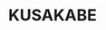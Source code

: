 ---
layout: place
title: KUSAKABE
permalink: /california/san-francisco/kusakabe.html
stateAbbr: CA
stateName: California
cityName: San Francisco
seo:
  type: restaurant
  links: http://www.kusakabe-sf.com/
place_id: ChIJL9EdyIqAhYARMTuAjQDC7Bs
photos:
  - name: >-
      places/ChIJL9EdyIqAhYARMTuAjQDC7Bs/photos/AeeoHcIibRea_ttxV-wim-IvULS59clpozSFF6nYFlztZWfGnoOBCJMgOTMWg4umYWYkCw2tSwvIuDRMT2pJ-Z9PzzPvwyIOc-MDwYBUddI7BzdHgwrTtyC-P_7byof1P9fpyGrM-qSlJhJhVXrKcfEZYKWZx4FNZbiqIbuvOTgFcA4pzB-RuyEkIoyI4lKz5GP7eEl2Ed-F-k1NfigRs6MdBQgltIifjbWdc-z0b3WnYqM2SIYz67yV5-z_K_Z2eE6bDn3XHslqF6cWx4aGvyS3t0PEROhKr1jScuBGeaimFuKMAw
    widthPx: 4500
    heightPx: 3003
    authorAttributions:
      - displayName: KUSAKABE
        uri: https://maps.google.com/maps/contrib/104157071328024586551
        photoUri: >-
          https://lh3.googleusercontent.com/a-/ALV-UjU9aNLBOQ5fmmqSkZjn_SpZxo5s_OIrQ8dRmef-T0MNrN7KXS8=s100-p-k-no-mo
    flagContentUri: >-
      https://www.google.com/local/imagery/report/?cb_client=maps_api_places.places_api&image_key=!1e10!2sAF1QipNmWDCFhS7cKR7n2jxsgcYDGXj6GdNrsVh76nfw&hl=en-US
    googleMapsUri: >-
      https://www.google.com/maps/place//data=!3m4!1e2!3m2!1sAF1QipNmWDCFhS7cKR7n2jxsgcYDGXj6GdNrsVh76nfw!2e10!4m2!3m1!1s0x8085808ac81dd12f:0x1becc2008d803b31
  - name: >-
      places/ChIJL9EdyIqAhYARMTuAjQDC7Bs/photos/AeeoHcK5sRUhNQ_Nzxe5RmhkzsiUn_zHRJEAbA0VZh7hAdNLgA-F3qJBAeuP4vvSndjo_W_xVm9kgh4ITpp9HIR6TBkwEDuDrcu67QeXGOZoGQxUUJMSrolhIBUutaMTY5q-97NKlfMBVRM9wdDNs5EW3PZM-VWrfkZB2b2akJnpIUEX20kQlYIBg2wnF7tAADJTeQMvJAHvxE4jkFgKY2BiOXZRmdC8z24nDcZ0er6fgQJAfdV6akSSd-r9DZpaiovZ3QR7IdesXX6Xm7bbO2Tf2MZ73xJlRk9f02QM5GCGkxTOmw
    widthPx: 4500
    heightPx: 3003
    authorAttributions:
      - displayName: KUSAKABE
        uri: https://maps.google.com/maps/contrib/104157071328024586551
        photoUri: >-
          https://lh3.googleusercontent.com/a-/ALV-UjU9aNLBOQ5fmmqSkZjn_SpZxo5s_OIrQ8dRmef-T0MNrN7KXS8=s100-p-k-no-mo
    flagContentUri: >-
      https://www.google.com/local/imagery/report/?cb_client=maps_api_places.places_api&image_key=!1e10!2sAF1QipN4w_kIX_GSVPTmJyw84uZsfpVCV26ZyhoTWn1X&hl=en-US
    googleMapsUri: >-
      https://www.google.com/maps/place//data=!3m4!1e2!3m2!1sAF1QipN4w_kIX_GSVPTmJyw84uZsfpVCV26ZyhoTWn1X!2e10!4m2!3m1!1s0x8085808ac81dd12f:0x1becc2008d803b31
  - name: >-
      places/ChIJL9EdyIqAhYARMTuAjQDC7Bs/photos/AeeoHcLwJx_e7a9yJ8IdCWWO5F1flOLrrfh9kpYz1TAGUPueD-47WAKKwm9AQLZXfZMD5Wk0lKxNVwU5HwMxgmNHZb7wfs4eiV-LKCrPnRMQ8LKJ3yCnpNZvNljJm_DqzNE0KQ8SqU1sLoGJ94CxuGyNob9PRXDwkayp7Tbhcg5m5d17FHvpY5gdFBPBryh-KfZ3QftIxvhQMZjBpL-VFvLw4z_ZpBY4jp0LiDHjNJnu3A2Rmn0N9Wl_ipLVdN_UGoTL3ezSs-ErdpFqeR2qFjgZ6FU0paL0jLatjnuE3Uf6ZgT76ig0w4nZJiDO981vKYJnSQV5EN6wDBWpRef15YaGjegBJKrscNbU6GtG_XLvMosXDR_lhaG7eYmVuiLkXc9cZOWw1rdUOzUcnh7_cKHwlUmO81AQhFDaAhV2GvjHEee7G-s
    widthPx: 3024
    heightPx: 4032
    authorAttributions:
      - displayName: Daniel Choi
        uri: https://maps.google.com/maps/contrib/117199523355754352607
        photoUri: >-
          https://lh3.googleusercontent.com/a/ACg8ocIhz6PVr1btbEBrsXU2zH_H0UdvjP_AYcNc7t3imLaYpKRoDzQ9=s100-p-k-no-mo
    flagContentUri: >-
      https://www.google.com/local/imagery/report/?cb_client=maps_api_places.places_api&image_key=!1e10!2sCIHM0ogKEICAgMCI2PLLwgE&hl=en-US
    googleMapsUri: >-
      https://www.google.com/maps/place//data=!3m4!1e2!3m2!1sCIHM0ogKEICAgMCI2PLLwgE!2e10!4m2!3m1!1s0x8085808ac81dd12f:0x1becc2008d803b31
  - name: >-
      places/ChIJL9EdyIqAhYARMTuAjQDC7Bs/photos/AeeoHcL2U1f9wCmngq3jKIYQ3uRMsmpLr18tyehoY0qXZ_OIIcLZPj4Gg-xlrsWC0ZGffmppEQzR-hz_TJTsTVH0M3h6FOH7rUB6kOXDtFOBdtMfRfFNkQywZ8cKZ8MXJOKd2aA5JCobgeDSQlc9kn3u2l7zbDsVDnrdVtzVwT6VgN3hg4TZh-jCVSDvXnmvhuMukURwHymNyzV2z0DKP7Q1chejyuB_-ojWvIzKWyM2HJPWEV74CCB7RZgwC4-78f4-AdfpPYezyU0NgXBpw0i4YiAcg0tlWbr4JOb-iE86BkK-RKrY_TKVS8Ws_7rS7pbHENcc21rMxVRX8UDDtEdJNuZgWQMdfkfWpAtILvmsItbfpHxCMOOMfNQw9J8Kf-r0a8hnw_gONcH2IAgB9CB-axnInnlNSJKaukE38G6Sv0rRCojx
    widthPx: 3827
    heightPx: 2870
    authorAttributions:
      - displayName: Lucis Zhang
        uri: https://maps.google.com/maps/contrib/104799443925138293068
        photoUri: >-
          https://lh3.googleusercontent.com/a-/ALV-UjVHXYsH17Hv2uk73JDYXS23rRjLautYVfs0oNYFx9EOiQ8rzQ=s100-p-k-no-mo
    flagContentUri: >-
      https://www.google.com/local/imagery/report/?cb_client=maps_api_places.places_api&image_key=!1e10!2sCIHM0ogKEICAgIDfvO3ukQE&hl=en-US
    googleMapsUri: >-
      https://www.google.com/maps/place//data=!3m4!1e2!3m2!1sCIHM0ogKEICAgIDfvO3ukQE!2e10!4m2!3m1!1s0x8085808ac81dd12f:0x1becc2008d803b31
  - name: >-
      places/ChIJL9EdyIqAhYARMTuAjQDC7Bs/photos/AeeoHcJIiaIqeH8Unj-eeHyBdoy8fJEEJjNR8N9QHw3wK3VT4LXz2ADUmRJiOCMYViKtwYAnNuAz720WyJRZL3sH-EQ7-s9VxyJbRAiFG4_sTWlpFaSE4HkWpLnfHiFhmLHVR-7xewzIg4vBLfsKPz-hAa4YidSFJPoRr4T2EzNIznD796blHsdpkQ-XuRU_PouTSAoUF2fYpdzG-5xcwl9CZ38CnkbuvUc8DTNedUosOAK8kYlOZ4vgZElSU1aF-5v8WpFMJuwPAS-3X9VxpwrIABLXVGOr9Hmou-aBSY-P850FlSpiME3ebndPNDkWmZ-0CujZibEexvBCxPVIUeDzbhkT3RVmgRWwYuyYZ4wpJ7EAcoIiqHMXVlrOh2f8hHI1wqP4bjv7Z8VnbYoMGY_P6zcM-BqnlFs8lUNmxASzANzIJDVSm0sSN0MhRc4Dgkk8
    widthPx: 4080
    heightPx: 3072
    authorAttributions:
      - displayName: Yunhsuan Sung
        uri: https://maps.google.com/maps/contrib/102235748781825393137
        photoUri: >-
          https://lh3.googleusercontent.com/a-/ALV-UjUBcTV6sPlIkrHxTu-CuGzxzV1RpNnBhZEsADaCcLGCY-_crGmo=s100-p-k-no-mo
    flagContentUri: >-
      https://www.google.com/local/imagery/report/?cb_client=maps_api_places.places_api&image_key=!1e10!2sCIABIhAA3jU3PSXmXGe4p8sACznB&hl=en-US
    googleMapsUri: >-
      https://www.google.com/maps/place//data=!3m4!1e2!3m2!1sCIABIhAA3jU3PSXmXGe4p8sACznB!2e10!4m2!3m1!1s0x8085808ac81dd12f:0x1becc2008d803b31
  - name: >-
      places/ChIJL9EdyIqAhYARMTuAjQDC7Bs/photos/AeeoHcKw4oTQyLaUP817qfj-vuWGwp6lMNZ04gIH92RhgDMUubmZETh77tg05vLghFObGCUmNw6VmE3yXEp6YowOFQ8zo2r6ps4LH8XLUQgmkY7jMjpiBD0L8Fh4L1BH1mZGHGoYxgiAiaequ34zbS-ZBQGed8ab0JeveBG4bJIW3tnDSuDuekysDIUALtMfAx0dynkBWkQCwIOWv-MzHdyG_1h-RTs5GDdEQu27Eh55KtQrPTvsGvloL69-xfbI8mJS2rNeX9YFEJ_W6PUx1JlY3BLPSyiKHlv-zoAqsV-nVzuEn13r-AdAMx25skk3jpo75UAs6WrwS5iE3ixCeWHeleOcrs_YsE2_KSsuiYUY3CLOh4kZCiwgW9tfLtkyM6tCec0PJ4IhCFhHydLT00jILUjGxe6sL_g6kSVeW4LgeakSww
    widthPx: 4032
    heightPx: 3024
    authorAttributions:
      - displayName: Miranda Church
        uri: https://maps.google.com/maps/contrib/117385610495794492906
        photoUri: >-
          https://lh3.googleusercontent.com/a-/ALV-UjUkc_QLdAvODBXkFmsIH2qNoID_no8QIOzLvtO1Z5XOuSk6UObS=s100-p-k-no-mo
    flagContentUri: >-
      https://www.google.com/local/imagery/report/?cb_client=maps_api_places.places_api&image_key=!1e10!2sCIHM0ogKEICAgID5pOLsQg&hl=en-US
    googleMapsUri: >-
      https://www.google.com/maps/place//data=!3m4!1e2!3m2!1sCIHM0ogKEICAgID5pOLsQg!2e10!4m2!3m1!1s0x8085808ac81dd12f:0x1becc2008d803b31
  - name: >-
      places/ChIJL9EdyIqAhYARMTuAjQDC7Bs/photos/AeeoHcJVmqdXRXcZdOHRx5NflBKscuOUsa8uwb-V1VD_yjxaZuR1gByhwzlQH_x1Zk6OBbDClC0v9Mun_NcT-dtGPKaAB9ohy8repeatDEGk-ZY_Z2Sb0THSw5P_lfN6bD4Dru-oBX9p2Tdu2GSzjAEae5ciuGAvJjtqGosMWPVSAVVJqchUXt-4Kez4FouZ0WRgzq5TLxOxv9FHBefrojaoZgMGLXuRS3lEyaq-MvJYE2zl07AsTx89ykfpwgI4I_HC_11Gtkepp2dcUzAEwKubGlEff1F0m8LEasXffACQ6r_GThJ3YnIAfKEEMvsMV7X4KjVqxlV5J1ySVQMtQAR8KG-PHhzlmKsKwpOcfi7BBFxrk0x1M8WcAgtkac99w1V3EgHfvTi59nyukkpdjuqNAuxsf5VviSHOutMRvFfctEkcCQ
    widthPx: 4032
    heightPx: 3024
    authorAttributions:
      - displayName: suraj venkat
        uri: https://maps.google.com/maps/contrib/117602156414187153315
        photoUri: >-
          https://lh3.googleusercontent.com/a-/ALV-UjXWDWRdJbjIiM-EDbOVL2IiMhAsGKNC7AUWtMXbgrGeTXsTl4dR=s100-p-k-no-mo
    flagContentUri: >-
      https://www.google.com/local/imagery/report/?cb_client=maps_api_places.places_api&image_key=!1e10!2sCIHM0ogKEICAgICvzr7fVw&hl=en-US
    googleMapsUri: >-
      https://www.google.com/maps/place//data=!3m4!1e2!3m2!1sCIHM0ogKEICAgICvzr7fVw!2e10!4m2!3m1!1s0x8085808ac81dd12f:0x1becc2008d803b31
  - name: >-
      places/ChIJL9EdyIqAhYARMTuAjQDC7Bs/photos/AeeoHcIrD5Dq9XxfJ0VH5SzEz6qqZYYwm_-RoQSqThj7HaJN5szGLVYZZXG_1V_zweFK84OJ6eXehKW4Downcu9XXBpyOG4l6Z35IRu4c2TKNlF-RchN0vps4K4sDq14B253CN2tGwWob1g_U9qopp10I1pVvxWr4xjpg5BAbR98X7aABd4SrzRFkyHSdV5uP9x4rL3sliMZWS4bC4NW3DvQu6zur38ooU8HuXpJ4uQo29yr_5IRFk7Jrm0JoXHLQkazZU0UGz2qDSC8ILjt0c5s_wBP8jX0k_F_oE4EmKGyEZY0aQjMPx7i443-mYY5SLggxWzzFhDJpMxP850OLGPipZt_hexR9HbEnEXDnGpxo00FBErafyPoqv520V-lMe3BJcliBhM8yfmUHJA_yIH745evNhpQcfv5PhbW7fbVDiyP5g
    widthPx: 4032
    heightPx: 3024
    authorAttributions:
      - displayName: suraj venkat
        uri: https://maps.google.com/maps/contrib/117602156414187153315
        photoUri: >-
          https://lh3.googleusercontent.com/a-/ALV-UjXWDWRdJbjIiM-EDbOVL2IiMhAsGKNC7AUWtMXbgrGeTXsTl4dR=s100-p-k-no-mo
    flagContentUri: >-
      https://www.google.com/local/imagery/report/?cb_client=maps_api_places.places_api&image_key=!1e10!2sCIHM0ogKEICAgICvzt62ZA&hl=en-US
    googleMapsUri: >-
      https://www.google.com/maps/place//data=!3m4!1e2!3m2!1sCIHM0ogKEICAgICvzt62ZA!2e10!4m2!3m1!1s0x8085808ac81dd12f:0x1becc2008d803b31
  - name: >-
      places/ChIJL9EdyIqAhYARMTuAjQDC7Bs/photos/AeeoHcIQNfsxLjtd9bpqi06wvURZyrAg7nilMM2R1TefZzy6fnNrAEPyKRty-MpxjXtKcSv4pNYrT1AgzscxWXzjNkYT-L3kSmp52T7s3rqOGPvAr6W8xXIepf4K7U78Q34MFwtfTIUnfzVPqOH6pHWoFZh4_E_GozTj-tzW_oM58TvvvL_fPE_7elMXvFNfPYIOsu_ISPkDDBBBnwPuBpkKyjzLgYQgpslraPF6KGgkgeV34A209KBDWuUw6VS_-f8QjSXY55OxdyqkK7kpDAUHH_6dcAAmIQBOtViptUj-ucgkBeD60tMmzRx_bRzwAU912tJjfz0DorlT36vPDwZKt61UlOShkue_3pfHdoyXI5_d8O_fKuR9EHkKulOs5bXPAOWF0MIIdFSkqi49G1b905fFpoeuyMKNh2M_ifJsnoRGC1g
    widthPx: 3206
    heightPx: 2404
    authorAttributions:
      - displayName: Lucis Zhang
        uri: https://maps.google.com/maps/contrib/104799443925138293068
        photoUri: >-
          https://lh3.googleusercontent.com/a-/ALV-UjVHXYsH17Hv2uk73JDYXS23rRjLautYVfs0oNYFx9EOiQ8rzQ=s100-p-k-no-mo
    flagContentUri: >-
      https://www.google.com/local/imagery/report/?cb_client=maps_api_places.places_api&image_key=!1e10!2sCIHM0ogKEICAgIDfvO3u6QE&hl=en-US
    googleMapsUri: >-
      https://www.google.com/maps/place//data=!3m4!1e2!3m2!1sCIHM0ogKEICAgIDfvO3u6QE!2e10!4m2!3m1!1s0x8085808ac81dd12f:0x1becc2008d803b31
  - name: >-
      places/ChIJL9EdyIqAhYARMTuAjQDC7Bs/photos/AeeoHcIy3g2djl_TkLetWD5dfWHYjyWXXsxu9xm2bStpU3yVL49GFh9F23b15149vwSJ8pC1y7TobS13zNOb1SIuzAfYwtv00wgKipAamaXrb8T4NK7BiBVHtPEw705lWXQEF3UnoUeMZKG_45TDvFs9y3U4WJ8mTAMz5uFtXGNl1z5bfBYkDT9nllQib78Cn7ACfYUTkMBA-MfyBaAm-AlILcWdNmsY1UjYR1hlEuLXgrg20w50sSF3PgXuQfpzCl2BTiApUM8ARCaPEL-w4TOMeT-IxS6WhUjzrjl-oTWclqwtdmIRNoQnztThJQlVFLZK_PLOK8yiTMxTW4PpyR48QjuYxpdTwBTL0A4v_LOsF6xzv7-jGNZHqgA6YmOPhl-LGP-5oziBdv0cSe4Gjh1w7Cg32cae6pjBCTIKBDTk8A44JBiC
    widthPx: 4096
    heightPx: 3072
    authorAttributions:
      - displayName: Ted S
        uri: https://maps.google.com/maps/contrib/110997456005888098115
        photoUri: >-
          https://lh3.googleusercontent.com/a-/ALV-UjVmBasDQirl7YBZjL-zh92bn538YnWgXe8pLPuC-QRBNuC9ye6nBA=s100-p-k-no-mo
    flagContentUri: >-
      https://www.google.com/local/imagery/report/?cb_client=maps_api_places.places_api&image_key=!1e10!2sCIHM0ogKEICAgIDz6rHzpAE&hl=en-US
    googleMapsUri: >-
      https://www.google.com/maps/place//data=!3m4!1e2!3m2!1sCIHM0ogKEICAgIDz6rHzpAE!2e10!4m2!3m1!1s0x8085808ac81dd12f:0x1becc2008d803b31
address: 584 Washington St, San Francisco, CA 94111, USA
street: 584 Washington St
city: San Francisco
state: CA
zip: '94111'
country: USA
neighborhood: North Beach
latitude: '37.795733'
longitude: '-122.402944'
accessibility_options:
  wheelchairAccessibleEntrance: true
  wheelchairAccessibleRestroom: true
  wheelchairAccessibleSeating: true
business_status: OPERATIONAL
name: KUSAKABE
google_maps_links:
  directionsUri: >-
    https://www.google.com/maps/dir//''/data=!4m7!4m6!1m1!4e2!1m2!1m1!1s0x8085808ac81dd12f:0x1becc2008d803b31!3e0
  placeUri: https://maps.google.com/?cid=2012196441157548849
  writeAReviewUri: >-
    https://www.google.com/maps/place//data=!4m3!3m2!1s0x8085808ac81dd12f:0x1becc2008d803b31!12e1
  reviewsUri: >-
    https://www.google.com/maps/place//data=!4m4!3m3!1s0x8085808ac81dd12f:0x1becc2008d803b31!9m1!1b1
  photosUri: >-
    https://www.google.com/maps/place//data=!4m3!3m2!1s0x8085808ac81dd12f:0x1becc2008d803b31!10e5
primary_type: Japanese Restaurant
opening_hours:
  regular: null
  current: null
secondary_opening_hours:
  regular:
    weekdayDescriptions: null
    type: null
  current:
    weekdayDescriptions: null
    type: null
phone: (415) 757-0155
price_level: PRICE_LEVEL_VERY_EXPENSIVE
price_range: $100 &ndash; & up
rating: '4.8'
rating_count: 0
website: http://www.kusakabe-sf.com/
description: >-
  Experience KUSAKABE in San Francisco, CA$$$KUSAKABE in San Francisco, CA,
  provides an intimate setting perfect for savoring a chef's choice tasting menu
  of refined Japanese cuisine, blending fresh sushi and sake in a serene,
  light-filled space. This top-rated sushi spot stands out for its elegant
  presentation and high-quality ingredients, making it a go-to choice for those
  exploring sushi restaurants in the area. Visitors can enjoy a thoughtful
  selection of wines and beers alongside meticulously prepared dishes that
  highlight seasonal flavors and expert craftsmanship. The welcoming atmosphere,
  combined with accessibility features like wheelchair-friendly entrances,
  ensures a comfortable experience for all. For anyone seeking the best sushi
  near me, KUSAKABE delivers an authentic and memorable dining adventure in the
  heart of the city.
generative_summary: >-
  Experience KUSAKABE in San Francisco, CA$$$KUSAKABE in San Francisco, CA,
  provides an intimate setting perfect for savoring a chef's choice tasting menu
  of refined Japanese cuisine, blending fresh sushi and sake in a serene,
  light-filled space. This top-rated sushi spot stands out for its elegant
  presentation and high-quality ingredients, making it a go-to choice for those
  exploring sushi restaurants in the area. Visitors can enjoy a thoughtful
  selection of wines and beers alongside meticulously prepared dishes that
  highlight seasonal flavors and expert craftsmanship. The welcoming atmosphere,
  combined with accessibility features like wheelchair-friendly entrances,
  ensures a comfortable experience for all. For anyone seeking the best sushi
  near me, KUSAKABE delivers an authentic and memorable dining adventure in the
  heart of the city.
generative_disclosure: Summarized by AI using the Grok-3-Mini model.
reviews:
  - name: >-
      places/ChIJL9EdyIqAhYARMTuAjQDC7Bs/reviews/ChZDSUhNMG9nS0VJQ0FnSURYa1BqblFnEAE
    relativePublishTimeDescription: 5 months ago
    rating: 5
    text:
      text: >-
        Absolutely a must visit in San Francisco. The menu and flow is well
        paced and relaxing yet, doesn’t leave you hanging for the next dish.
        Presentation is elegant and every bite was so fresh. The servers are
        very well trained and versed in the origins of each offering. Our
        favourite was the Hokkaido scallop with uni and the chawan mushi with
        smoked trout caviar. The wine menu is small but superbly curated. Sake
        menu is extensive. Well worth the price for a wonderful experience
      languageCode: en
    originalText:
      text: >-
        Absolutely a must visit in San Francisco. The menu and flow is well
        paced and relaxing yet, doesn’t leave you hanging for the next dish.
        Presentation is elegant and every bite was so fresh. The servers are
        very well trained and versed in the origins of each offering. Our
        favourite was the Hokkaido scallop with uni and the chawan mushi with
        smoked trout caviar. The wine menu is small but superbly curated. Sake
        menu is extensive. Well worth the price for a wonderful experience
      languageCode: en
    authorAttribution:
      displayName: Jenna Tan
      uri: https://www.google.com/maps/contrib/114539738222945885370/reviews
      photoUri: >-
        https://lh3.googleusercontent.com/a/ACg8ocLkpLRZpDEtVpesnY1-npcY3_8yb8ho9Ol-2XEgz9e-_D8qcw=s128-c0x00000000-cc-rp-mo-ba3
    publishTime: '2024-10-25T01:32:37.139558Z'
    flagContentUri: >-
      https://www.google.com/local/review/rap/report?postId=ChZDSUhNMG9nS0VJQ0FnSURYa1BqblFnEAE&d=17924085&t=1
    googleMapsUri: >-
      https://www.google.com/maps/reviews/data=!4m6!14m5!1m4!2m3!1sChZDSUhNMG9nS0VJQ0FnSURYa1BqblFnEAE!2m1!1s0x8085808ac81dd12f:0x1becc2008d803b31
  - name: >-
      places/ChIJL9EdyIqAhYARMTuAjQDC7Bs/reviews/ChZDSUhNMG9nS0VJQ0FnTURBNzl5U2ZBEAE
    relativePublishTimeDescription: 2 months ago
    rating: 5
    text:
      text: >-
        We had an amazing experience here last night for my birthday. This is a
        tightly run ship, with coordinated seatings and a beautiful ambiance.
        The bathroom is even beautiful with a bidet and a pleasant scent (I
        know, but it was impressive). The full omakase was almost too much food
        for me, with 3 courses of 4 bites of sushi plus so much more. The drink
        pairings were pricey so instead I recommend the sake flight. They
        surprised us with a candle and card to celebrate my birthday, with a
        gift of a little yuzu soda to take home! I even left my purse at the
        restaurant on accident and they called me within 5 minutes to come back
        for it. It’s an expensive night out but if it’s a special occasion they
        will make it worthwhile.
      languageCode: en
    originalText:
      text: >-
        We had an amazing experience here last night for my birthday. This is a
        tightly run ship, with coordinated seatings and a beautiful ambiance.
        The bathroom is even beautiful with a bidet and a pleasant scent (I
        know, but it was impressive). The full omakase was almost too much food
        for me, with 3 courses of 4 bites of sushi plus so much more. The drink
        pairings were pricey so instead I recommend the sake flight. They
        surprised us with a candle and card to celebrate my birthday, with a
        gift of a little yuzu soda to take home! I even left my purse at the
        restaurant on accident and they called me within 5 minutes to come back
        for it. It’s an expensive night out but if it’s a special occasion they
        will make it worthwhile.
      languageCode: en
    authorAttribution:
      displayName: Shannon Bayley
      uri: https://www.google.com/maps/contrib/111200231849202210470/reviews
      photoUri: >-
        https://lh3.googleusercontent.com/a-/ALV-UjWYllNTbJAGgXo0rEvIK9dcJyw0C1j6BAZwQ99zOkHPEm1SXwi0=s128-c0x00000000-cc-rp-mo-ba3
    publishTime: '2025-02-12T20:13:00.997510Z'
    flagContentUri: >-
      https://www.google.com/local/review/rap/report?postId=ChZDSUhNMG9nS0VJQ0FnTURBNzl5U2ZBEAE&d=17924085&t=1
    googleMapsUri: >-
      https://www.google.com/maps/reviews/data=!4m6!14m5!1m4!2m3!1sChZDSUhNMG9nS0VJQ0FnTURBNzl5U2ZBEAE!2m1!1s0x8085808ac81dd12f:0x1becc2008d803b31
  - name: >-
      places/ChIJL9EdyIqAhYARMTuAjQDC7Bs/reviews/ChZDSUhNMG9nS0VJQ0FnSURIZ09LN1lnEAE
    relativePublishTimeDescription: 7 months ago
    rating: 5
    text:
      text: >-
        Wonderful experience. We opted for a bottle of sake and the gentleman
        allowed us to try four different ones to determine what we would
        like--how lovely is that?!


        Leonardo our sushi chef, was absolutely gifted as well as sweet and
        genuine. He made beautiful bites and we enjoyed 90% of them. He even
        substituted a dish for me since I'm not a fan of sea urchin, though I
        tried it again. I didn't need to do it twice in one evening.


        The place was great! The fish fresh! Would definitely come back!  Also
        lovely ambiance.
      languageCode: en
    originalText:
      text: >-
        Wonderful experience. We opted for a bottle of sake and the gentleman
        allowed us to try four different ones to determine what we would
        like--how lovely is that?!


        Leonardo our sushi chef, was absolutely gifted as well as sweet and
        genuine. He made beautiful bites and we enjoyed 90% of them. He even
        substituted a dish for me since I'm not a fan of sea urchin, though I
        tried it again. I didn't need to do it twice in one evening.


        The place was great! The fish fresh! Would definitely come back!  Also
        lovely ambiance.
      languageCode: en
    authorAttribution:
      displayName: B. H.
      uri: https://www.google.com/maps/contrib/100800770658561757995/reviews
      photoUri: >-
        https://lh3.googleusercontent.com/a-/ALV-UjXnEfWJlyTu6-hig45j2UKOqWP17kCDrXogIl-m9XxPFnkgkZELfw=s128-c0x00000000-cc-rp-mo-ba5
    publishTime: '2024-09-11T00:30:39.499546Z'
    flagContentUri: >-
      https://www.google.com/local/review/rap/report?postId=ChZDSUhNMG9nS0VJQ0FnSURIZ09LN1lnEAE&d=17924085&t=1
    googleMapsUri: >-
      https://www.google.com/maps/reviews/data=!4m6!14m5!1m4!2m3!1sChZDSUhNMG9nS0VJQ0FnSURIZ09LN1lnEAE!2m1!1s0x8085808ac81dd12f:0x1becc2008d803b31
  - name: >-
      places/ChIJL9EdyIqAhYARMTuAjQDC7Bs/reviews/ChZDSUhNMG9nS0VJQ0FnSUNmcWNDbktREAE
    relativePublishTimeDescription: 3 months ago
    rating: 4
    text:
      text: >-
        Food was great.  The chef asked us if we have any favorites and he gave
        us a good mix of fatty and lean fish/cuts for the sushi.  Loved the
        umami of the chawan mushi, which was the first dish.  The variety of
        textures and flavors on the appetizer tray had us eagerly anticipating
        the sushi course.  We had the petite omakase with a wagyu add-on, and
        that was filling


        Minus one star because of the service.  Dishes came out at just the
        right pace, but our server talked too fast that we can’t understand what
        she was saying.  It was a full bar the night we were there and the space
        was a little too tight.  I’ve sat at the bar for omakase in the past, at
        least 2-3 times including in Japan, and I don’t remember them being this
        tight.  Not a dealbreaker though, and would still come back
      languageCode: en
    originalText:
      text: >-
        Food was great.  The chef asked us if we have any favorites and he gave
        us a good mix of fatty and lean fish/cuts for the sushi.  Loved the
        umami of the chawan mushi, which was the first dish.  The variety of
        textures and flavors on the appetizer tray had us eagerly anticipating
        the sushi course.  We had the petite omakase with a wagyu add-on, and
        that was filling


        Minus one star because of the service.  Dishes came out at just the
        right pace, but our server talked too fast that we can’t understand what
        she was saying.  It was a full bar the night we were there and the space
        was a little too tight.  I’ve sat at the bar for omakase in the past, at
        least 2-3 times including in Japan, and I don’t remember them being this
        tight.  Not a dealbreaker though, and would still come back
      languageCode: en
    authorAttribution:
      displayName: Michelle T
      uri: https://www.google.com/maps/contrib/103610367247198445524/reviews
      photoUri: >-
        https://lh3.googleusercontent.com/a-/ALV-UjWNca_JlOxzCyN6HFgT1NXV-LDcYLqRs7rp8dwOXlDuTCkMJ1BR=s128-c0x00000000-cc-rp-mo-ba4
    publishTime: '2024-12-30T10:24:56.976630Z'
    flagContentUri: >-
      https://www.google.com/local/review/rap/report?postId=ChZDSUhNMG9nS0VJQ0FnSUNmcWNDbktREAE&d=17924085&t=1
    googleMapsUri: >-
      https://www.google.com/maps/reviews/data=!4m6!14m5!1m4!2m3!1sChZDSUhNMG9nS0VJQ0FnSUNmcWNDbktREAE!2m1!1s0x8085808ac81dd12f:0x1becc2008d803b31
  - name: >-
      places/ChIJL9EdyIqAhYARMTuAjQDC7Bs/reviews/ChdDSUhNMG9nS0VJQ0FnSURkeHFHa3l3RRAB
    relativePublishTimeDescription: 6 months ago
    rating: 5
    text:
      text: >-
        KUSAKABE is authentically amazing! I spent 3 years traveling to and from
        Japan in my mid-20s on a mission to find the best sushi in the
        world...from high class dining on the streets of Fukuoka, to "chefs
        choice" roulette in private gardens outside Kyoto, and down onto the
        very shipyard docks in Tokyo where they unload the fish. In all my time
        before those trips, and since, I was never able to find a sushi
        restaurant that could measure up ... until KUSAKABE.


        The atmosphere, the quality of the fish, the service, the diversity of
        flavors, the careful preparation of every bite...perfection! I would
        have sworn I was back in Japan if it weren't for all the English on the
        menu and the English speaking staff explaining the each course.


        I definitely suffered a bunch of sticker shock at the fixed price menu,
        but after my experience, I had to accept that it was not only fair, but
        necessary. While the cost of a dinner for four here can cost as much as
        a new smartphone (or even more!), that dinner is a whole heck of a lot
        cheaper than buying an airplane ticket to Japan in order to find
        anything close to this authentic. And with the intimate, high diversity,
        fixed course experience that they serve, the price is a necessary to
        cover their costs of staff and low table turnover.


        If you are a sushi snob (like me), you will not be disappointed. If you
        want to eat sushi like you would in the best sushi restaurants in Japan,
        you will save yourself a ton of time and money to go here. If you want
        to impress business partners with a fancy dinner, there is almost no
        better way. And if you simply want to have a quiet intimate date night,
        the atmosphere and service here will hit the spot just right.
      languageCode: en
    originalText:
      text: >-
        KUSAKABE is authentically amazing! I spent 3 years traveling to and from
        Japan in my mid-20s on a mission to find the best sushi in the
        world...from high class dining on the streets of Fukuoka, to "chefs
        choice" roulette in private gardens outside Kyoto, and down onto the
        very shipyard docks in Tokyo where they unload the fish. In all my time
        before those trips, and since, I was never able to find a sushi
        restaurant that could measure up ... until KUSAKABE.


        The atmosphere, the quality of the fish, the service, the diversity of
        flavors, the careful preparation of every bite...perfection! I would
        have sworn I was back in Japan if it weren't for all the English on the
        menu and the English speaking staff explaining the each course.


        I definitely suffered a bunch of sticker shock at the fixed price menu,
        but after my experience, I had to accept that it was not only fair, but
        necessary. While the cost of a dinner for four here can cost as much as
        a new smartphone (or even more!), that dinner is a whole heck of a lot
        cheaper than buying an airplane ticket to Japan in order to find
        anything close to this authentic. And with the intimate, high diversity,
        fixed course experience that they serve, the price is a necessary to
        cover their costs of staff and low table turnover.


        If you are a sushi snob (like me), you will not be disappointed. If you
        want to eat sushi like you would in the best sushi restaurants in Japan,
        you will save yourself a ton of time and money to go here. If you want
        to impress business partners with a fancy dinner, there is almost no
        better way. And if you simply want to have a quiet intimate date night,
        the atmosphere and service here will hit the spot just right.
      languageCode: en
    authorAttribution:
      displayName: Erica (EVLove11)
      uri: https://www.google.com/maps/contrib/108474619487098326743/reviews
      photoUri: >-
        https://lh3.googleusercontent.com/a-/ALV-UjU1yM45xN9oM1jvE51r8IySRphNKWmFKJx-vzlYa4gygI65frWu=s128-c0x00000000-cc-rp-mo-ba3
    publishTime: '2024-09-25T15:54:53.156851Z'
    flagContentUri: >-
      https://www.google.com/local/review/rap/report?postId=ChdDSUhNMG9nS0VJQ0FnSURkeHFHa3l3RRAB&d=17924085&t=1
    googleMapsUri: >-
      https://www.google.com/maps/reviews/data=!4m6!14m5!1m4!2m3!1sChdDSUhNMG9nS0VJQ0FnSURkeHFHa3l3RRAB!2m1!1s0x8085808ac81dd12f:0x1becc2008d803b31
review_summary: >-
  Insights from Recent Reviews$$$Diners consistently praise KUSAKABE for its
  outstanding omakase experience, with fresh sushi and creative appetizers like
  chawan mushi stealing the show in a relaxed yet sophisticated vibe. Many
  highlight the extensive sake options and thoughtful drink pairings that
  elevate the meal without breaking the bank, making it a solid pick for special
  occasions or a night out. While the service keeps things efficient and
  attentive, a few notes mention the pace feeling a bit rushed in a cozy space,
  though it doesn't overshadow the overall enjoyment. Folks love how the
  restaurant accommodates preferences and surprises with nice touches, leaving
  them feeling it was well worth the splurge for authentic Japanese flavors. If
  you're hunting for sushi places near me with a reputation for quality and
  charm, this spot keeps things positive and worth returning to for a genuine
  treat.
review_disclosure: Summarized by AI using the Grok-3-Mini model.
parking_options:
  paidParkingLot: true
  freeStreetParking: true
  paidStreetParking: true
  paidGarageParking: true
payment_options:
  acceptsCreditCards: true
  acceptsDebitCards: true
  acceptsCashOnly: false
  acceptsNfc: true
allow_dogs: null
curbside_pickup: false
delivery: true
dine_in: true
good_for_children: false
good_for_groups: false
good_for_sports: false
live_music: false
menu_for_children: false
outdoor_seating: false
reservable: true
restroom: true
serves_beer: true
serves_breakfast: false
serves_brunch: false
serves_cocktails: false
serves_coffee: false
serves_dinner: true
serves_dessert: true
serves_lunch: false
serves_vegetarian_food: false
serves_wine: true
takeout: true
update_category: pro
places_description: >-
  This high-end sushi spot offers a light-soaked, Zen-like space for sushi,
  sake, wine & beer.

---